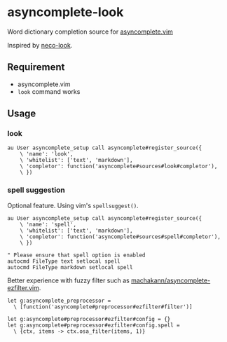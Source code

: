 # asyncomplete-look

Word dictionary completion source for [asyncomplete.vim](https://github.com/prabirshrestha/asyncomplete.vim)

Inspired by [neco-look](https://github.com/ujihisa/neco-look).

## Requirement

- asyncomplete.vim
- `look` command works

## Usage

### look

```vim
au User asyncomplete_setup call asyncomplete#register_source({
    \ 'name': 'look',
    \ 'whitelist': ['text', 'markdown'],
    \ 'completor': function('asyncomplete#sources#look#completor'),
    \ })
```

### spell suggestion

Optional feature. Using vim's `spellsuggest()`.

```vim
au User asyncomplete_setup call asyncomplete#register_source({
    \ 'name': 'spell',
    \ 'whitelist': ['text', 'markdown'],
    \ 'completor': function('asyncomplete#sources#spell#completor'),
    \ })

" Please ensure that spell option is enabled
autocmd FileType text setlocal spell
autocmd FileType markdown setlocal spell
```

Better experience with fuzzy filter such as [machakann/asyncomplete-ezfilter.vim](https://github.com/machakann/asyncomplete-ezfilter.vim).

```
let g:asyncomplete_preprocessor =
  \ [function('asyncomplete#preprocessor#ezfilter#filter')]

let g:asyncomplete#preprocessor#ezfilter#config = {}
let g:asyncomplete#preprocessor#ezfilter#config.spell =
  \ {ctx, items -> ctx.osa_filter(items, 1)}
```
